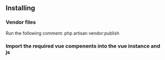 ## Installing

### Vendor files
Run the following comment:
php artisan vendor:publish

### Import the required vue compenents into the vue instance and js



